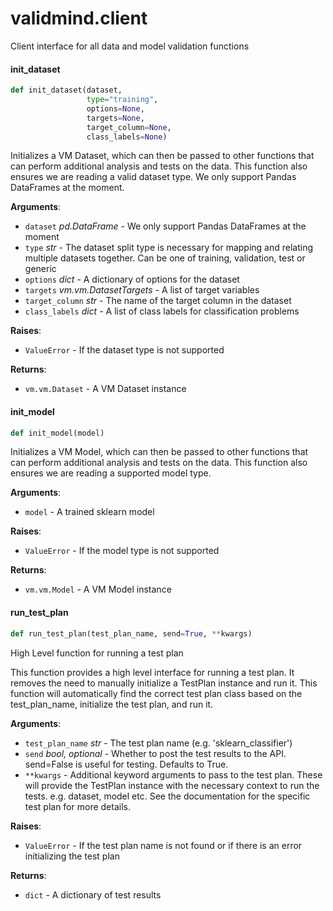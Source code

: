 <a id="validmind.client"></a>

# validmind.client

Client interface for all data and model validation functions

<a id="validmind.client.init_dataset"></a>

#### init\_dataset

```python
def init_dataset(dataset,
                 type="training",
                 options=None,
                 targets=None,
                 target_column=None,
                 class_labels=None)
```

Initializes a VM Dataset, which can then be passed to other functions
that can perform additional analysis and tests on the data. This function
also ensures we are reading a valid dataset type. We only support Pandas
DataFrames at the moment.

**Arguments**:

- `dataset` _pd.DataFrame_ - We only support Pandas DataFrames at the moment
- `type` _str_ - The dataset split type is necessary for mapping and relating multiple
  datasets together. Can be one of training, validation, test or generic
- `options` _dict_ - A dictionary of options for the dataset
- `targets` _vm.vm.DatasetTargets_ - A list of target variables
- `target_column` _str_ - The name of the target column in the dataset
- `class_labels` _dict_ - A list of class labels for classification problems
  

**Raises**:

- `ValueError` - If the dataset type is not supported
  

**Returns**:

- `vm.vm.Dataset` - A VM Dataset instance

<a id="validmind.client.init_model"></a>

#### init\_model

```python
def init_model(model)
```

Initializes a VM Model, which can then be passed to other functions
that can perform additional analysis and tests on the data. This function
also ensures we are reading a supported model type.

**Arguments**:

- `model` - A trained sklearn model
  

**Raises**:

- `ValueError` - If the model type is not supported
  

**Returns**:

- `vm.vm.Model` - A VM Model instance

<a id="validmind.client.run_test_plan"></a>

#### run\_test\_plan

```python
def run_test_plan(test_plan_name, send=True, **kwargs)
```

High Level function for running a test plan

This function provides a high level interface for running a test plan. It removes the need
to manually initialize a TestPlan instance and run it. This function will automatically
find the correct test plan class based on the test_plan_name, initialize the test plan, and
run it.

**Arguments**:

- `test_plan_name` _str_ - The test plan name (e.g. 'sklearn_classifier')
- `send` _bool, optional_ - Whether to post the test results to the API. send=False is useful for testing. Defaults to True.
- `**kwargs` - Additional keyword arguments to pass to the test plan. These will provide
  the TestPlan instance with the necessary context to run the tests. e.g. dataset, model etc.
  See the documentation for the specific test plan for more details.
  

**Raises**:

- `ValueError` - If the test plan name is not found or if there is an error initializing the test plan
  

**Returns**:

- `dict` - A dictionary of test results

